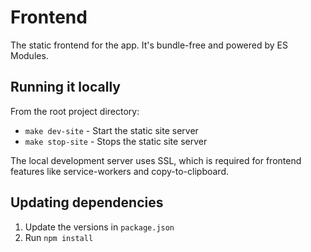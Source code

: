 # Frontend

The static frontend for the app. It's bundle-free and powered by ES Modules.

## Running it locally

From the root project directory:

- `make dev-site` - Start the static site server
- `make stop-site` - Stops the static site server

The local development server uses SSL, which is required for frontend features like service-workers and copy-to-clipboard.

## Updating dependencies

1. Update the versions in `package.json`
2. Run `npm install`

